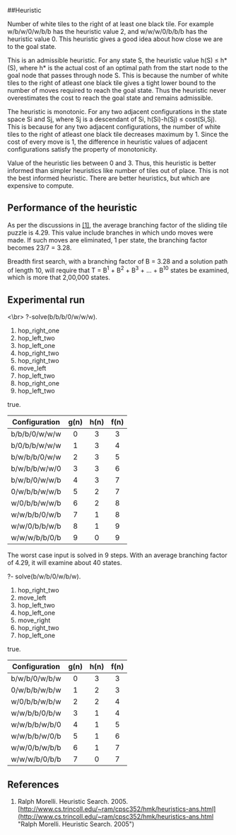 ##Heuristic

Number of white tiles to the right of at least one black tile. For example w/b/w/0/w/b/b has the heuristic value 2, and w/w/w/0/b/b/b has the heuristic value 0. This heuristic gives a good idea about how close we are to the goal state.

This is an admissible heuristic. For any state S, the heuristic value h(S) ≤ h\*(S), where h\* is the actual cost of an optimal path from the start node to the goal node that passes through node S. This is because the number of white tiles to the right of atleast one black tile gives a tight lower bound to the number of moves required to reach the goal state. Thus the heuristic never overestimates the cost to reach the goal state and remains admissible.

The heuristic is monotonic. For any two adjacent configurations in the state space Si and Sj, where Sj is a descendant of Si, h(Si)-h(Sj) ≤ cost(Si,Sj). This is because for any two adjacent configurations, the number of white tiles to the right of atleast one black tile decreases maximum by 1. Since the cost of every move is 1, the difference in heuristic values of adjacent configurations satisfy the property of monotonicity.

Value of the heuristic lies between 0 and 3. Thus, this heuristic is better informed than simpler heuristics like number of tiles out of place. This is not the best informed heuristic. There are better heuristics, but which are expensive to compute.

## Performance of the heuristic

As per the discussions in [[1]](http://www.cs.trincoll.edu/~ram/cpsc352/hmk/heuristics-ans.html "Ralph Morelli. Heuristic Search. 2005"), the average branching factor of the sliding tile puzzle is 4.29. This value include branches in which undo moves were made. If such moves are eliminated, 1 per state, the branching factor becomes 23/7 = 3.28.

Breadth first search, with a branching factor of B = 3.28 and a solution path of length 10, will require that T = B<sup>1</sup> + B<sup>2</sup> + B<sup>3</sup> + ... + B<sup>10</sup> states be examined, which is more that 2,00,000 states.

## Experimental run
<\br>
?-solve(b/b/b/0/w/w/w).

1. hop_right_one
2. hop_left_two
3. hop_left_one
4. hop_right_two
5. hop_right_two
6. move_left
7. hop_left_two
8. hop_right_one
9. hop_left_two

true.


 Configuration  | g(n) | h(n) | f(n)  
:--------------:|:----:|:----:|:-----:
 b/b/b/0/w/w/w  |   0  |  3   |   3       
 b/0/b/b/w/w/w  |   1  |  3   |   4  
 b/w/b/b/0/w/w  |   2  |  3   |   5     
 b/w/b/b/w/w/0  |   3  |  3   |   6 
 b/w/b/0/w/w/b  |   4  |  3   |   7
 0/w/b/b/w/w/b  |   5  |  2   |   7
 w/0/b/b/w/w/b  |   6  |  2   |   8
 w/w/b/b/0/w/b  |   7  |  1   |   8
 w/w/0/b/b/w/b  |   8  |  1   |   9
 w/w/w/b/b/0/b  |   9  |  0   |   9
 
The worst case input is solved in 9 steps. With an average branching factor of 4.29, it will examine about 40 states.
 
?- solve(b/w/b/0/w/b/w).

1. hop_right_two
2. move_left
3. hop_left_two
4. hop_left_one
5. move_right
6. hop_right_two
7. hop_left_one
 
true.

 Configuration  | g(n) | h(n) | f(n)  
:--------------:|:----:|:----:|:-----:
 b/w/b/0/w/b/w  |   0  |  3   |   3       
 0/w/b/b/w/b/w  |   1  |  2   |   3  
 w/0/b/b/w/b/w  |   2  |  2   |   4     
 w/w/b/b/0/b/w  |   3  |  1   |   4 
 w/w/b/b/w/b/0  |   4  |  1   |   5
 w/w/b/b/w/0/b  |   5  |  1   |   6
 w/w/0/b/w/b/b  |   6  |  1   |   7
 w/w/w/b/0/b/b  |   7  |  0   |   7
 
## References
 
1. Ralph Morelli. Heuristic Search. 2005. [http://www.cs.trincoll.edu/~ram/cpsc352/hmk/heuristics-ans.html](http://www.cs.trincoll.edu/~ram/cpsc352/hmk/heuristics-ans.html "Ralph Morelli. Heuristic Search. 2005")
